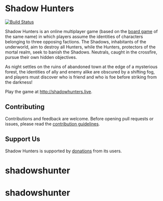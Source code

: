 # Shadow Hunters
[![Build Status](https://travis-ci.com/amritrau/shadow-hunters.svg?token=V3V6etPVJAwyqsa9Zq7P&branch=master)](https://travis-ci.com/amritrau/shadow-hunters)

Shadow Hunters is an online multiplayer game (based on the [board game](https://en.wikipedia.org/wiki/Shadow_Hunters) of the same name) in which players assume the identities of characters belonging to three opposing factions. The Shadows, inhabitants of the underworld, aim to destroy all Hunters, while the Hunters, protectors of the mortal realm, seek to banish the Shadows. Neutrals, caught in the crossfire, pursue their own hidden objectives.

As night settles on the ruins of abandoned town at the edge of a mysterious forest, the identities of ally and enemy alike are obscured by a shifting fog, and players must discover who is friend and who is foe before striking from the darkness!

Play the game at http://shadowhunters.live.

## Contributing
Contributions and feedback are welcome. Before opening pull requests or issues, please read the [contribution guidelines](https://github.com/amritrau/shadow-hunters/blob/master/CONTRIBUTING.md).

## Support Us
Shadow Hunters is supported by [donations](https://www.paypal.com/donate?token=2Hzl9uC9E-VN9jwnoWTIoCqpdFGo0VWiLLOHVRWUaiQrTlGD6ljZKGGVsAaldlt6xGJTN0zZxmmD6BEY) from its users.
# shadowshunter
# shadowshunter
